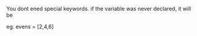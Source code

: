 You dont ened special keywords. if the variable was never declared, it will be

eg.
evens = [2,4,6]

